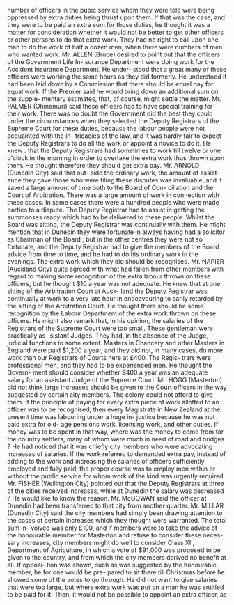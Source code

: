 number of officers in the pubic service whom they were told were being oppressed by extra duties being thrust upon them. If that was the case, and they were to be paid an extra sum for those duties, he thought it was a matter for consideration whether it would not be better to get other officers or other persons to do that extra work. They had no right to call upon one man to do the work of half a dozen men, when there were numbers of men who wanted work. Mr. ALLEN (Bruce) desired to point out that the officers of the Government Life In- surance Department were doing work for the Accident Insurance Department. He under- stood that a great many of these officers were working the same hours as they did formerly. He understood it had been laid down by a Commission that there should be equal pay for equal work. If the Premier said he would bring down an additional sum on the supple- mentary estimates, that, of course, might settle the matter. Mr. PALMER (Ohinemuri) said these officers had to have special training for their work. There was no doubt the Government did the best they could under the circumstances when they selected the Deputy Registrars of the Supreme Court for these duties, because the labour people were not acquainted with the in- tricacies of the law, and it was hardly fair to expect the Deputy Registrars to do all the work or appoint a novice to do it. He knew . that the Deputy Registrars had sometimes to work till twelve or one o'clock in the morning in order to overtake the extra work thus thrown upon them. He thought therefore they should get extra pay. Mr. ARNOLD (Dunedin City) said that out- side the ordinary work, the amount of assist- ance they gave those who were filing these disputes was invaluable, and it saved a large amount of time both to the Board of Con- ciliation and the Court of Arbitration. There was a large amount of work in connection with these cases. In some cases there were a hundred people who were made parties to a dispute. The Deputy Registrar had to assist in getting the summonses ready which had to be delivered to these people. Whilst the Board was sitting, the Deputy Registrar was continually with them. He might mention that in Dunedin they were fortunate in always having had a solicitor as Chairman of the Board ; but in the other centres they were not so fortunate, and the Deputy Registrar had to give the members of the Board advice from time to time, and he had to do his ordinary work in the evenings. The extra work which they did should be recognised. Mr. NAPIER (Auckland City) quite agreed with what had fallen from other members with regard to making some recognition of the extra labour thrown on these officers, but he thought $10 a year was not adequate. He knew that at one sitting of the Arbitration Court at Auck- land the Deputy Registrar was continually at work to a very late hour in endeavouring to sarily retarded by the sitting of the Arbitration Court. He thought there should be some recognition by the Labour Department of the extra work thrown on these officers. He might also remark that, in his opinion, the salaries of the Registrars of the Supreme Court were too small. These gentleman were practically as- sistant Judges. They had, in the absence of the Judge, judicial functions to some extent. Masters in Chancery and other Masters in England were paid $1,200 a year, and they did not, in many cases, do more work than our Registrars of Courts here at £400. The Regis- trars were professional men, and they had to be experienced men. He thought the Govern- ment should consider whether $400 a year was an adequate salary for an assistant Judge of the Supreme Court. Mr. HOGG (Masterton) did not think large increases should be given to the Court officers in the way suggested by certain city members. The colony could not afford to give them. If the principle of paying for every extra piece of work allotted to an officer was to be recognised, then every Magistrate in New Zealand at the present time was labouring under a huge in- justice because he was not paid extra for old- age pensions work, licensing work, and other duties. If money was to be spent in that way, where was the money to come from for the country settlers, many of whom were much in need of road and bridges ? He had noticed that it was chiefly city members who were advocating increases of salaries. If the work referred to demanded extra pay, instead of adding to the work and increasing the salaries of officers sufficiently employed and fully paid, the proper course was to employ men within or without the public service for whom work of the kind was urgently required. Mr. FISHER (Wellington City) pointed out that the Deputy Registrars at three of the cities received increases, while at Dunedin the salary was decreased ? He would like to know the reason. Mr. McGOWAN said the officer at Dunedin had been transferred to that city from another quarter. Mr. MILLAR (Dunedin City) said the city members had simply been drawing attention to the cases of certain increases which they thought were warranted. The total sum in- volved was only £100, and if members were to take the advice of the honourable member for Masterton and refuse to consider these neces- sary increases, city members might do well to consider Class XI., Department of Agriculture, in which a vote of $91,000 was proposed to be given to the country, and from which the city members derived no benefit at all. If opposi- tion was shown, such as was suggested by the honourable member, he for one would be pre- pared to sit there till Christmas before he allowed some of the votes to go through. He did not want to give salaries that were too large, but where extra work was put on a man he was entitled to be paid for it. Then, it would not be possible to appoint an extra officer, as 